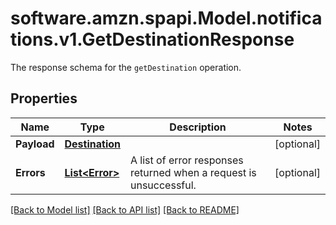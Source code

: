 # software.amzn.spapi.Model.notifications.v1.GetDestinationResponse
The response schema for the `getDestination` operation.

## Properties

Name | Type | Description | Notes
------------ | ------------- | ------------- | -------------
**Payload** | [**Destination**](Destination.md) |  | [optional] 
**Errors** | [**List&lt;Error&gt;**](Error.md) | A list of error responses returned when a request is unsuccessful. | [optional] 

[[Back to Model list]](../README.md#documentation-for-models) [[Back to API list]](../README.md#documentation-for-api-endpoints) [[Back to README]](../README.md)

